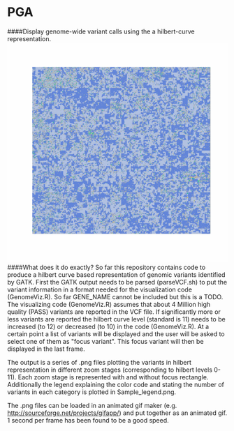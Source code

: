 PGA
===
####Display genome-wide variant calls using the a hilbert-curve representation.
![alt text](https://github.com/jklughammer/PGA/blob/master/PGA_0002/PGA_0002_2.gif "Logo Title Text 1") 
####What does it do exactly?
So far this repository contains code to produce a hilbert curve based representation of genomic variants identified by GATK.
First the GATK output needs to be parsed (parseVCF.sh) to put the variant information in a format needed for the visualization 
code (GenomeViz.R). So far GENE_NAME cannot be included but this is a TODO.
The visualizing code (GenomeViz.R) assumes that about 4 Million high quality (PASS) variants are reported in the VCF file. If 
significantly more or less variants are reported the hilbert curve level (standard is 11) needs to be increased (to 12) or 
decreased (to 10) in the code (GenomeViz.R). At a certain point a list of variants will be displayed and the user will be asked to select one of them as "focus variant". This focus variant will then be displayed in the last frame.

The output is a series of .png files plotting the variants in hilbert representation in different zoom stages (corresponding to 
hilbert levels 0-11). Each zoom stage is represented with and without focus rectangle.
Additionally the legend explaining the color code and stating the number of variants in each category is plotted in 
Sample_legend.png.

The .png files can be loaded in an animated gif maker (e.g. http://sourceforge.net/projects/gifapp/) and put together as 
an animated gif. 1 second per frame has been found to be a good speed.    

